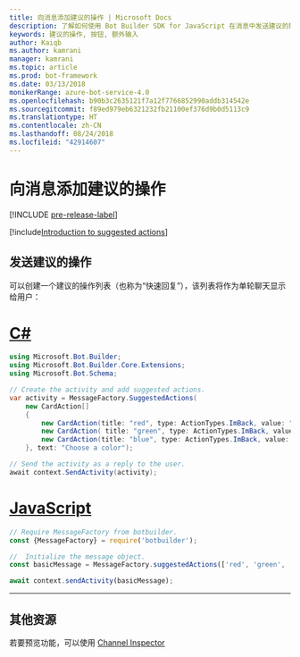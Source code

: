 ```yaml
---
title: 向消息添加建议的操作 | Microsoft Docs
description: 了解如何使用 Bot Builder SDK for JavaScript 在消息中发送建议的操作。
keywords: 建议的操作, 按钮, 额外输入
author: Kaiqb
ms.author: kamrani
manager: kamrani
ms.topic: article
ms.prod: bot-framework
ms.date: 03/13/2018
monikerRange: azure-bot-service-4.0
ms.openlocfilehash: b90b3c2635121f7a12f7766852990addb314542e
ms.sourcegitcommit: f89ed979eb6321232fb21100ef376d9b0d5113c9
ms.translationtype: HT
ms.contentlocale: zh-CN
ms.lasthandoff: 08/24/2018
ms.locfileid: "42914607"
---
```

# <a name="add-suggested-actions-to-messages"></a>向消息添加建议的操作

[!INCLUDE [pre-release-label](../includes/pre-release-label.md)]

[!include[Introduction to suggested actions](../includes/snippet-suggested-actions-intro.md)] 

## <a name="send-suggested-actions"></a>发送建议的操作

可以创建一个建议的操作列表（也称为“快速回复”），该列表将作为单轮聊天显示给用户：

# <a name="ctabcsharp"></a>[C#](#tab/csharp)

```csharp
using Microsoft.Bot.Builder;
using Microsoft.Bot.Builder.Core.Extensions;
using Microsoft.Bot.Schema;

// Create the activity and add suggested actions.
var activity = MessageFactory.SuggestedActions(
    new CardAction[]
    {
        new CardAction(title: "red", type: ActionTypes.ImBack, value: "red"),
        new CardAction( title: "green", type: ActionTypes.ImBack, value: "green"),
        new CardAction(title: "blue", type: ActionTypes.ImBack, value: "blue")
    }, text: "Choose a color");

// Send the activity as a reply to the user.
await context.SendActivity(activity);
```

# <a name="javascripttabjavascript"></a>[JavaScript](#tab/javascript)

```javascript
// Require MessageFactory from botbuilder.
const {MessageFactory} = require('botbuilder');

//  Initialize the message object.
const basicMessage = MessageFactory.suggestedActions(['red', 'green', 'blue'], 'Choose a color');

await context.sendActivity(basicMessage);
```

---

## <a name="additional-resources"></a>其他资源

若要预览功能，可以使用 [Channel Inspector](../bot-service-channel-inspector.md)

